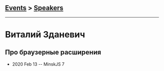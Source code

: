 ## [Events](../README.md) > [Speakers](../speakers.md)
---

# Виталий Зданевич

## Про браузерные расширения
- 2020 Feb 13 -- MinskJS 7    
